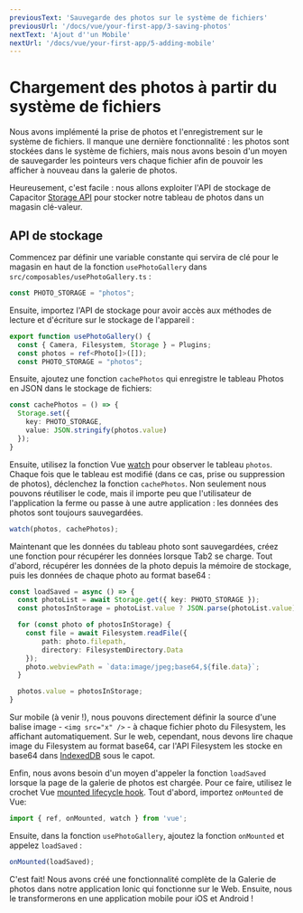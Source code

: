 ```yaml
---
previousText: 'Sauvegarde des photos sur le système de fichiers'
previousUrl: '/docs/vue/your-first-app/3-saving-photos'
nextText: 'Ajout d''un Mobile'
nextUrl: '/docs/vue/your-first-app/5-adding-mobile'
---
```


# Chargement des photos à partir du système de fichiers

Nous avons implémenté la prise de photos et l'enregistrement sur le système de fichiers. Il manque une dernière fonctionnalité : les photos sont stockées dans le système de fichiers, mais nous avons besoin d'un moyen de sauvegarder les pointeurs vers chaque fichier afin de pouvoir les afficher à nouveau dans la galerie de photos.

Heureusement, c'est facile : nous allons exploiter l'API de stockage de Capacitor [Storage API](https://capacitor.ionicframework.com/docs/apis/storage) pour stocker notre tableau de photos dans un magasin clé-valeur.

## API de stockage

Commencez par définir une variable constante qui servira de clé pour le magasin en haut de la fonction `usePhotoGallery` dans `src/composables/usePhotoGallery.ts` :

```typescript
const PHOTO_STORAGE = "photos";
```

Ensuite, importez l'API de stockage pour avoir accès aux méthodes de lecture et d'écriture sur le stockage de l'appareil :

```typescript
export function usePhotoGallery() {
  const { Camera, Filesystem, Storage } = Plugins;
  const photos = ref<Photo[]>([]);
  const PHOTO_STORAGE = "photos";
```

Ensuite, ajoutez une fonction `cachePhotos` qui enregistre le tableau Photos en JSON dans le stockage de fichiers:

```typescript
const cachePhotos = () => {
  Storage.set({
    key: PHOTO_STORAGE,
    value: JSON.stringify(photos.value)
  });
}
```

Ensuite, utilisez la fonction Vue [watch](https://v3.vuejs.org/guide/composition-api-introduction.html#reacting-to-changes-with-watch) pour observer le tableau `photos`. Chaque fois que le tableau est modifié (dans ce cas, prise ou suppression de photos), déclenchez la fonction `cachePhotos`. Non seulement nous pouvons réutiliser le code, mais il importe peu que l'utilisateur de l'application la ferme ou passe à une autre application : les données des photos sont toujours sauvegardées.

```typescript
watch(photos, cachePhotos);
```

Maintenant que les données du tableau photo sont sauvegardées, créez une fonction pour récupérer les données lorsque Tab2 se charge. Tout d'abord, récupérer les données de la photo depuis la mémoire de stockage, puis les données de chaque photo au format base64 :

```typescript
const loadSaved = async () => {
  const photoList = await Storage.get({ key: PHOTO_STORAGE });
  const photosInStorage = photoList.value ? JSON.parse(photoList.value) : [];

  for (const photo of photosInStorage) {
    const file = await Filesystem.readFile({
        path: photo.filepath,
        directory: FilesystemDirectory.Data
    });
    photo.webviewPath = `data:image/jpeg;base64,${file.data}`;
  }

  photos.value = photosInStorage;
}
```

Sur mobile (à venir !), nous pouvons directement définir la source d'une balise image - `<img src="x" />` - à chaque fichier photo du Filesystem, les affichant automatiquement. Sur le web, cependant, nous devons lire chaque image du Filesystem au format base64, car l'API Filesystem les stocke en base64 dans [IndexedDB](https://developer.mozilla.org/en-US/docs/Web/API/IndexedDB_API) sous le capot.

Enfin, nous avons besoin d'un moyen d'appeler la fonction `loadSaved` lorsque la page de la galerie de photos est chargée. Pour ce faire, utilisez le crochet Vue [mounted lifecycle hook](https://v3.vuejs.org/guide/composition-api-introduction.html#lifecycle-hook-registration-inside-setup). Tout d'abord, importez `onMounted` de Vue:

```typescript
import { ref, onMounted, watch } from 'vue';
```

Ensuite, dans la fonction `usePhotoGallery`, ajoutez la fonction `onMounted` et appelez `loadSaved` :

```typescript
onMounted(loadSaved);
```

C'est fait! Nous avons créé une fonctionnalité complète de la Galerie de photos dans notre application Ionic qui fonctionne sur le Web. Ensuite, nous le transformerons en une application mobile pour iOS et Android !
